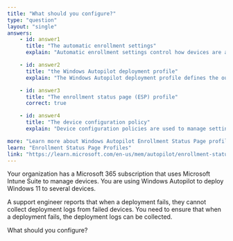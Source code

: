 ```yaml
---
title: "What should you configure?"
type: "question"
layout: "single"
answers:
    - id: answer1
      title: "The automatic enrollment settings"
      explain: "Automatic enrollment settings control how devices are automatically enrolled into Intune management. While important for device management, these settings do not provide functionality for collecting deployment logs during failed Autopilot deployments."

    - id: answer2
      title: "the Windows Autopilot deployment profile"
      explain: "The Windows Autopilot deployment profile defines the out-of-box experience and initial configuration for new devices. While it controls the deployment process, it does not include settings for collecting logs when deployments fail."

    - id: answer3
      title: "The enrollment status page (ESP) profile"
      correct: true

    - id: answer4
      title: "The device configuration policy"
      explain: "Device configuration policies are used to manage settings and features on enrolled devices. While they can configure many device settings, they cannot enable the collection of deployment logs during the Autopilot process."

more: "Learn more about Windows Autopilot Enrollment Status Page profiles"
learn: "Enrollment Status Page Profiles"
link: "https://learn.microsoft.com/en-us/mem/autopilot/enrollment-status"
---
```

Your organization has a Microsoft 365 subscription that uses Microsoft Intune Suite to manage devices. You are using Windows Autopilot to deploy Windows 11 to several devices.

A support engineer reports that when a deployment fails, they cannot collect deployment logs from failed devices.
You need to ensure that when a deployment fails, the deployment logs can be collected. 

What should you configure?
